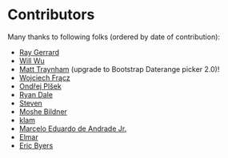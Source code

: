# Contributors
Many thanks to following folks (ordered by date of contribution):

* [Ray Gerrard](https://github.com/raygerrard)
* [Will Wu](https://github.com/wubin1989)
* [Matt Traynham](https://github.com/mtraynham) (upgrade to Bootstrap Daterange picker 2.0)!
* [Wojciech Frącz](https://github.com/fracz)
* [Ondřej Plšek](https://github.com/ondrs)
* [Ryan Dale](https://github.com/RyanDale)
* [Steven](https://github.com/tcooc)
* [Moshe Bildner](https://github.com/mbildner)
* [klam](https://github.com/klam)
* [Marcelo Eduardo de Andrade Jr.](https://github.com/marcelinhov2)
* [Elmar](https://github.com/elm-)
* [Eric Byers](https://github.com/EricByers)
